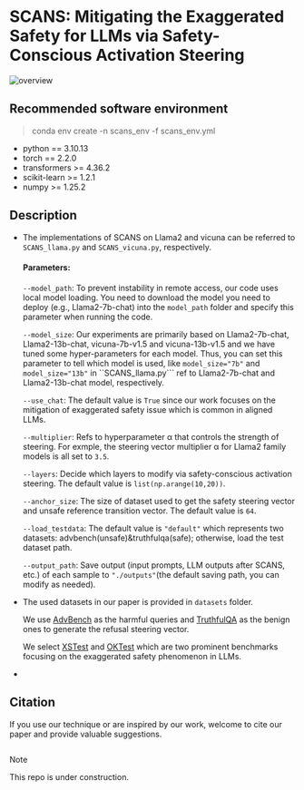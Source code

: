 # SCANS: Mitigating the Exaggerated Safety for LLMs via Safety-Conscious Activation Steering
![overview](https://github.com/user-attachments/assets/1a97cfe2-db17-4136-bf65-dd9b3a7b5622)

## Recommended software environment

> conda env create -n scans_env -f scans_env.yml
  
- python == 3.10.13
- torch == 2.2.0
- transformers >= 4.36.2
- scikit-learn >= 1.2.1
- numpy >= 1.25.2

## Description
- The implementations of SCANS on Llama2 and vicuna can be referred to ```SCANS_llama.py``` and ```SCANS_vicuna.py```, respectively.

  #### Parameters:

  ```--model_path```: To prevent instability in remote access, our code uses local model loading. You need to download the model you need to deploy (e.g., Llama2-7b-chat) into the ``model_path`` folder and specify this parameter when running the code.

  ```--model_size```: Our experiments are primarily based on Llama2-7b-chat, Llama2-13b-chat, vicuna-7b-v1.5 and vicuna-13b-v1.5 and we have tuned some hyper-parameters for each model. Thus, you can set this parameter to tell which model is used, like ```model_size="7b"``` and ```model_size="13b"``` in ``SCANS_llama.py``` ref to Llama2-7b-chat and Llama2-13b-chat model, respectively.

  ```--use_chat```: The default value is ```True``` since our work focuses on the mitigation of exaggerated safety issue which is common in aligned LLMs.

  ```--multiplier```:  Refs to hyperparameter α that controls the strength of steering. For exmple, the steering vector multiplier α for Llama2 family models is all set to ```3.5```.

  ```--layers```: Decide which layers to modify via safety-conscious activation steering. The default value is ```list(np.arange(10,20))```.

  ```--anchor_size```: The size of dataset used to get the safety steering vector and unsafe reference transition vector. The default value is ```64```.

  ```--load_testdata```: The default value is ```"default"``` which represents two datasets: advbench(unsafe)&truthfulqa(safe); otherwise, load the test dataset path.

  ```--output_path```: Save output (input prompts, LLM outputs after SCANS, etc.) of each sample to ```"./outputs"```(the default saving path, you can modify as needed).

- The used datasets in our paper is provided in  ```datasets``` folder.

  We use [AdvBench](https://github.com/ltroin/llm_attack_defense_arena) as the harmful queries and [TruthfulQA](https://github.com/sylinrl/TruthfulQA) as the benign ones to generate the refusal steering vector.
  
  We select [XSTest](https://github.com/paul-rottger/exaggerated-safety) and [OKTest](https://github.com/InvokerStark/OverKill) which are two prominent benchmarks focusing on the exaggerated safety phenomenon in LLMs.
  
- 

## Citation
If you use our technique or are inspired by our work, welcome to cite our paper and provide valuable suggestions.
```
```

> [!NOTE]  
> This repo is under construction.

